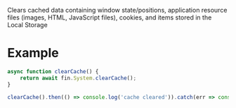 Clears cached data containing window state/positions, application resource files (images, HTML, JavaScript files), cookies, and items stored in the Local Storage
# Example
```js
async function clearCache() {
    return await fin.System.clearCache();
}

clearCache().then(() => console.log('cache cleared')).catch(err => console.log(err));

```
